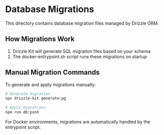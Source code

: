 # Database Migrations

This directory contains database migration files managed by Drizzle ORM.

## How Migrations Work

1. Drizzle Kit will generate SQL migration files based on your schema
2. The docker-entrypoint.sh script runs these migrations on startup

## Manual Migration Commands

To generate and apply migrations manually:

```bash
# Generate migration
npx drizzle-kit generate:pg

# Apply migrations
npm run db:push
```

For Docker environments, migrations are automatically handled by the entrypoint script.